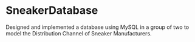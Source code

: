 # SneakerDatabase
Designed and implemented a database using MySQL in a group of two to model the Distribution Channel of Sneaker Manufacturers.
